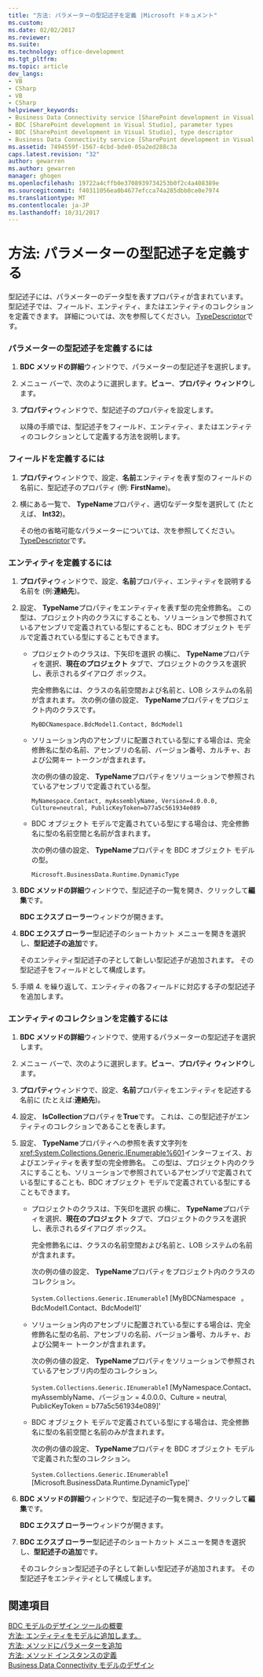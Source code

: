 ```yaml
---
title: "方法: パラメーターの型記述子を定義 |Microsoft ドキュメント"
ms.custom: 
ms.date: 02/02/2017
ms.reviewer: 
ms.suite: 
ms.technology: office-development
ms.tgt_pltfrm: 
ms.topic: article
dev_langs:
- VB
- CSharp
- VB
- CSharp
helpviewer_keywords:
- Business Data Connectivity service [SharePoint development in Visual Studio], type descriptor
- BDC [SharePoint development in Visual Studio], parameter types
- BDC [SharePoint development in Visual Studio], type descriptor
- Business Data Connectivity service [SharePoint development in Visual Studio], parameter types
ms.assetid: 7494559f-1567-4cbd-bde0-05a2ed288c3a
caps.latest.revision: "32"
author: gewarren
ms.author: gewarren
manager: ghogen
ms.openlocfilehash: 19722a4cffb0e3708939734253b0f2c4a408389e
ms.sourcegitcommit: f40311056ea0b4677efcca74a285dbb0ce0e7974
ms.translationtype: MT
ms.contentlocale: ja-JP
ms.lasthandoff: 10/31/2017
---
```

# <a name="how-to-define-the-type-descriptor-of-a-parameter"></a>方法: パラメーターの型記述子を定義する
  型記述子には、パラメーターのデータ型を表すプロパティが含まれています。 型記述子では、フィールド、エンティティ、またはエンティティのコレクションを定義できます。 詳細については、次を参照してください。 [TypeDescriptor](http://msdn.microsoft.com/library/ms543392%28v=office.12%29.aspx)です。  
  
### <a name="to-define-the-type-descriptor-of-a-parameter"></a>パラメーターの型記述子を定義するには  
  
1.  **BDC メソッドの詳細**ウィンドウで、パラメーターの型記述子を選択します。  
  
2.  メニュー バーで、次のように選択します。**ビュー**、**プロパティ ウィンドウ**します。  
  
3.  **プロパティ**ウィンドウで、型記述子のプロパティを設定します。  
  
     以降の手順では、型記述子をフィールド、エンティティ、またはエンティティのコレクションとして定義する方法を説明します。  
  
### <a name="to-define-a-field"></a>フィールドを定義するには  
  
1.  **プロパティ**ウィンドウで、設定、**名前**エンティティを表す型のフィールドの名前に、型記述子のプロパティ (例: **FirstName**)。  
  
2.  横にある一覧で、 **TypeName**プロパティ、適切なデータ型を選択して (たとえば、 **Int32**)。  
  
     その他の省略可能なパラメーターについては、次を参照してください。 [TypeDescriptor](http://msdn.microsoft.com/library/ms543392%28v=office.12%29.aspx)です。  
  
### <a name="to-define-an-entity"></a>エンティティを定義するには  
  
1.  **プロパティ**ウィンドウで、設定、**名前**プロパティ、エンティティを説明する名前を (例:**連絡先**)。  
  
2.  設定、 **TypeName**プロパティをエンティティを表す型の完全修飾名。 この型は、プロジェクト内のクラスにすることも、ソリューションで参照されているアセンブリで定義されている型にすることも、BDC オブジェクト モデルで定義されている型にすることもできます。  
  
    -   プロジェクトのクラスは、下矢印を選択 の横に、 **TypeName**プロパティを選択、**現在のプロジェクト** タブで、プロジェクトのクラスを選択し、表示されるダイアログ ボックス。  
  
         完全修飾名には、クラスの名前空間および名前と、LOB システムの名前が含まれます。 次の例の値の設定、 **TypeName**プロパティをプロジェクト内のクラスです。  
  
         `MyBDCNamespace.BdcModel1.Contact, BdcModel1`  
  
    -   ソリューション内のアセンブリに配置されている型にする場合は、完全修飾名に型の名前、アセンブリの名前、バージョン番号、カルチャ、および公開キー トークンが含まれます。  
  
         次の例の値の設定、 **TypeName**プロパティをソリューションで参照されているアセンブリで定義されている型。  
  
         `MyNamespace.Contact, myAssemblyName, Version=4.0.0.0, Culture=neutral, PublicKeyToken=b77a5c561934e089`  
  
    -   BDC オブジェクト モデルで定義されている型にする場合は、完全修飾名に型の名前空間と名前が含まれます。  
  
         次の例の値の設定、 **TypeName**プロパティを BDC オブジェクト モデルの型。  
  
         `Microsoft.BusinessData.Runtime.DynamicType`  
  
3.  **BDC メソッドの詳細**ウィンドウで、型記述子の一覧を開き、クリックして**編集**です。  
  
     **BDC エクスプ ローラー**ウィンドウが開きます。  
  
4.  **BDC エクスプ ローラー**型記述子のショートカット メニューを開きを選択し、**型記述子の追加**です。  
  
     そのエンティティ型記述子の子として新しい型記述子が追加されます。 その型記述子をフィールドとして構成します。  
  
5.  手順 4. を繰り返して、エンティティの各フィールドに対応する子の型記述子を追加します。  
  
### <a name="to-define-a-collection-of-entities"></a>エンティティのコレクションを定義するには  
  
1.  **BDC メソッドの詳細**ウィンドウで、使用するパラメーターの型記述子を選択します。  
  
2.  メニュー バーで、次のように選択します。**ビュー**、**プロパティ ウィンドウ**します。  
  
3.  **プロパティ**ウィンドウで、設定、**名前**プロパティをエンティティを記述する名前に (たとえば:**連絡先**)。  
  
4.  設定、 **IsCollection**プロパティを**True**です。 これは、この型記述子がエンティティのコレクションであることを表します。  
  
5.  設定、 **TypeName**プロパティへの参照を表す文字列を<xref:System.Collections.Generic.IEnumerable%601>インターフェイス、およびエンティティを表す型の完全修飾名。 この型は、プロジェクト内のクラスにすることも、ソリューションで参照されているアセンブリで定義されている型にすることも、BDC オブジェクト モデルで定義されている型にすることもできます。  
  
    -   プロジェクトのクラスは、下矢印を選択 の横に、 **TypeName**プロパティを選択、**現在のプロジェクト** タブで、プロジェクトのクラスを選択し、表示されるダイアログ ボックス。  
  
         完全修飾名には、クラスの名前空間および名前と、LOB システムの名前が含まれます。  
  
         次の例の値の設定、 **TypeName**プロパティをプロジェクト内のクラスのコレクション。  
  
         `System.Collections.Generic.IEnumerable`1 [MyBDCNamespace` ` 。BdcModel1.Contact、BdcModel1]'  
  
    -   ソリューション内のアセンブリに配置されている型にする場合は、完全修飾名に型の名前、アセンブリの名前、バージョン番号、カルチャ、および公開キー トークンが含まれます。  
  
         次の例の値の設定、 **TypeName**プロパティをソリューションで参照されているアセンブリ内の型のコレクション。  
  
         `System.Collections.Generic.IEnumerable`1 [MyNamespace.Contact、myAssemblyName、バージョン = 4.0.0.0、Culture = neutral, PublicKeyToken = b77a5c561934e089]'  
  
    -   BDC オブジェクト モデルで定義されている型にする場合は、完全修飾名に型の名前空間と名前のみが含まれます。  
  
         次の例の値の設定、 **TypeName**プロパティを BDC オブジェクト モデルで定義された型のコレクション。  
  
         `System.Collections.Generic.IEnumerable`1 [Microsoft.BusinessData.Runtime.DynamicType]'  
  
6.  **BDC メソッドの詳細**ウィンドウで、型記述子の一覧を開き、クリックして**編集**です。  
  
     **BDC エクスプ ローラー**ウィンドウが開きます。  
  
7.  **BDC エクスプ ローラー**型記述子のショートカット メニューを開きを選択し、**型記述子の追加**です。  
  
     そのコレクション型記述子の子として新しい型記述子が追加されます。 その型記述子をエンティティとして構成します。  
  
## <a name="see-also"></a>関連項目  
 [BDC モデルのデザイン ツールの概要](../sharepoint/bdc-model-design-tools-overview.md)   
 [方法: エンティティをモデルに追加します。](../sharepoint/how-to-add-an-entity-to-a-model.md)   
 [方法: メソッドにパラメーターを追加](../sharepoint/how-to-add-a-parameter-to-a-method.md)   
 [方法: メソッド インスタンスの定義](../sharepoint/how-to-define-a-method-instance.md)   
 [Business Data Connectivity モデルのデザイン](../sharepoint/designing-a-business-data-connectivity-model.md)  
  
  